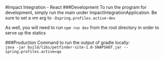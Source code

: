 #Impact Integration - React
###Development
To run the program for development, simply run the main under ImpactIntegrationApplication. Be sure to set a vm arg to `-Dspring.profiles.active-dev`

As well, you will need to run `npm run dev` from the root directory in order to serve up the statics

###Production
Command to run the output of gradle locally:  
`java -jar build/libs/petfinder-site-1.0-SNAPSHOT.jar --spring.profiles.active=qa`